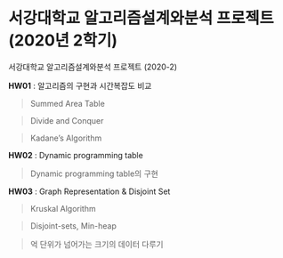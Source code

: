 # 서강대학교 알고리즘설계와분석 프로젝트 (2020년 2학기)
서강대학교 알고리즘설계와분석 프로젝트 (2020-2)

**HW01** : 알고리즘의 구현과 시간복잡도 비교
> Summed Area Table

> Divide and Conquer

> Kadane’s Algorithm

**HW02** : Dynamic programming table
> Dynamic programming table의 구현

**HW03** : Graph Representation & Disjoint Set
> Kruskal Algorithm

> Disjoint-sets, Min-heap

> 억 단위가 넘어가는 크기의 데이터 다루기

